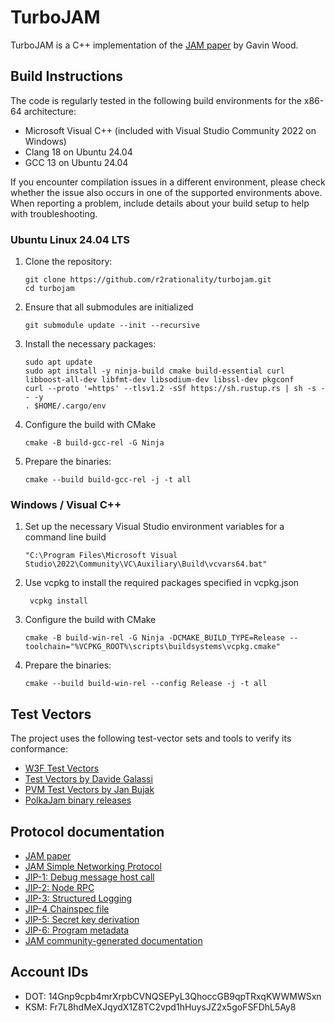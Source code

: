 # TurboJAM

TurboJAM is a C++ implementation of the [JAM paper](https://github.com/gavofyork/graypaper) by Gavin Wood.

## Build Instructions

The code is regularly tested in the following build environments for the x86-64 architecture:
- Microsoft Visual C++ (included with Visual Studio Community 2022 on Windows)
- Clang 18 on Ubuntu 24.04
- GCC 13 on Ubuntu 24.04

If you encounter compilation issues in a different environment,
please check whether the issue also occurs in one of the supported environments above.
When reporting a problem, include details about your build setup to help with troubleshooting.

### Ubuntu Linux 24.04 LTS
1. Clone the repository:
   ```
   git clone https://github.com/r2rationality/turbojam.git
   cd turbojam
   ```
2. Ensure that all submodules are initialized
   ```
   git submodule update --init --recursive
   ```
3. Install the necessary packages:
   ```
   sudo apt update
   sudo apt install -y ninja-build cmake build-essential curl libboost-all-dev libfmt-dev libsodium-dev libssl-dev pkgconf
   curl --proto '=https' --tlsv1.2 -sSf https://sh.rustup.rs | sh -s -- -y
   . $HOME/.cargo/env
   ```
4. Configure the build with CMake
   ```
   cmake -B build-gcc-rel -G Ninja
   ```
5. Prepare the binaries:
   ```
   cmake --build build-gcc-rel -j -t all
   ```

### Windows / Visual C++
1. Set up the necessary Visual Studio environment variables for a command line build
    ```
    "C:\Program Files\Microsoft Visual Studio\2022\Community\VC\Auxiliary\Build\vcvars64.bat"
   ```
2. Use vcpkg to install the required packages specified in vcpkg.json
   ```
    vcpkg install
   ```
3. Configure the build with CMake
   ```
   cmake -B build-win-rel -G Ninja -DCMAKE_BUILD_TYPE=Release --toolchain="%VCPKG_ROOT%\scripts\buildsystems\vcpkg.cmake"
   ```
4. Prepare the binaries:
   ```
   cmake --build build-win-rel --config Release -j -t all
   ```

## Test Vectors
The project uses the following test-vector sets and tools to verify its conformance:
- [W3F Test Vectors](https://github.com/w3f/jamtestvectors)
- [Test Vectors by Davide Galassi](https://github.com/davxy/jam-test-vectors/)
- [PVM Test Vectors by Jan Bujak](https://github.com/koute/jamtestvectors/tree/master_pvm_initial)
- [PolkaJam binary releases](https://github.com/paritytech/polkajam-releases)

## Protocol documentation
- [JAM paper](https://github.com/gavofyork/graypaper)
- [JAM Simple Networking Protocol](https://github.com/zdave-parity/jam-np/blob/main/simple.md)
- [JIP-1: Debug message host call](https://hackmd.io/@polkadot/jip1)
- [JIP-2: Node RPC](https://hackmd.io/@polkadot/jip2)
- [JIP-3: Structured Logging](https://hackmd.io/@polkadot/jip3)
- [JIP-4 Chainspec file](https://github.com/polkadot-fellows/JIPs/pull/1)
- [JIP-5: Secret key derivation](https://github.com/polkadot-fellows/JIPs/pull/2)
- [JIP-6: Program metadata](https://github.com/polkadot-fellows/JIPs/pull/3)
- [JAM community-generated documentation](https://docs.jamcha.in/)

## Account IDs
- DOT: 14Gnp9cpb4mrXrpbCVNQSEPyL3QhoccGB9qpTRxqKWWMWSxn
- KSM: Fr7L8hdMeXJqydX1Z8TC2vpd1hHuysJZ2x5goFSFDhL5Ay8
